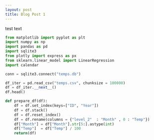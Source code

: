 ```yaml
---
layout: post
title: Blog Post 1
---
```



test text

```python
from matplotlib import pyplot as plt
import numpy as np
import pandas as pd
import sqlite3
from plotly import express as px
from sklearn.linear_model import LinearRegression
import calendar
```

```python
conn = sqlite3.connect("temps.db")
```

```python
df_iter = pd.read_csv("temps.csv", chunksize = 100000)
df = df_iter.__next__()
df.head()
```

```python
def prepare_df(df):
    df = df.set_index(keys=["ID", "Year"])
    df = df.stack()
    df = df.reset_index()
    df = df.rename(columns = {"level_2"  : "Month" , 0 : "Temp"})
    df["Month"] = df["Month"].str[5:].astype(int)
    df["Temp"]  = df["Temp"] / 100
    return(df)
```

```python

```

```python

```

```python

```